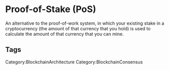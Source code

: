# Proof-of-Stake (PoS)

An alternative to the proof-of-work system, in which your existing stake in
a cryptocurrency (the amount of that currency that you hold) is used to
calculate the amount of that currency that you can mine.

## Tags

Category:BlockchainArchitecture
Category:BlockchainConsensus
